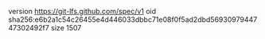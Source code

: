 version https://git-lfs.github.com/spec/v1
oid sha256:e6b2a1c54c26455e4d446033dbbc71e08f0f5ad2dbd5693097944747302492f7
size 1507
